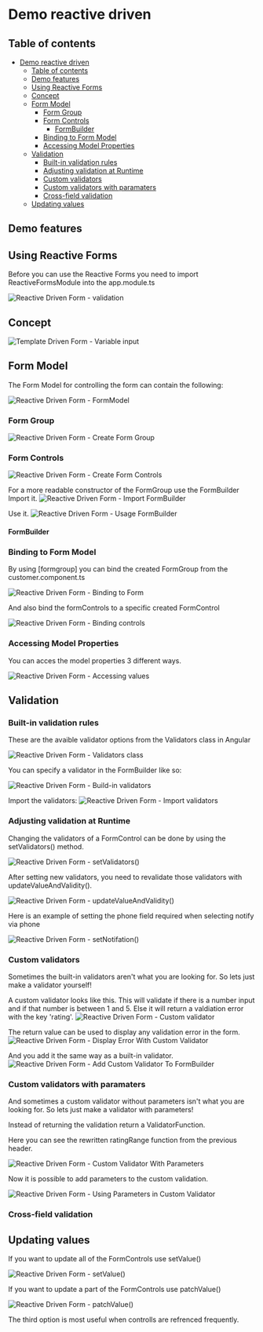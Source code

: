 # Demo reactive driven

## Table of contents
- [Demo reactive driven](#demo-reactive-driven)
  - [Table of contents](#table-of-contents)
  - [Demo features](#demo-features)
  - [Using Reactive Forms](#using-reactive-forms)
  - [Concept](#concept)
  - [Form Model](#form-model)
    - [Form Group](#form-group)
    - [Form Controls](#form-controls)
      - [FormBuilder](#formbuilder)
    - [Binding to Form Model](#binding-to-form-model)
    - [Accessing Model Properties](#accessing-model-properties)
  - [Validation](#validation)
    - [Built-in validation rules](#built-in-validation-rules)
    - [Adjusting validation at Runtime](#adjusting-validation-at-runtime)
    - [Custom validators](#custom-validators)
    - [Custom validators with paramaters](#custom-validators-with-paramaters)
    - [Cross-field validation](#cross-field-validation)
  - [Updating values](#updating-values)

## Demo features

## Using Reactive Forms

Before you can use the Reactive Forms you need to import ReactiveFormsModule into the app.module.ts

![Reactive Driven Form - validation](https://gitlab.pp-dcs.nl/BasvE/angular-knowledge-is-power/-/raw/main/reactive-forms/demo-reactive-driven/images/ImportReactiveFormsModule.PNG)

## Concept
![Template Driven Form - Variable input](https://gitlab.pp-dcs.nl/BasvE/angular-knowledge-is-power/-/raw/main/reactive-forms/demo-reactive-driven/images/ReactiveFormsConcept.png)

## Form Model
The Form Model for controlling the form can contain the following:

![Reactive Driven Form - FormModel](https://gitlab.pp-dcs.nl/BasvE/angular-knowledge-is-power/-/raw/main/reactive-forms/demo-reactive-driven/images/FormModel.PNG)

### Form Group
![Reactive Driven Form - Create Form Group](https://gitlab.pp-dcs.nl/BasvE/angular-knowledge-is-power/-/raw/main/reactive-forms/demo-reactive-driven/images/CreatingFormGroup.PNG)

### Form Controls
![Reactive Driven Form - Create Form Controls](https://gitlab.pp-dcs.nl/BasvE/angular-knowledge-is-power/-/raw/main/reactive-forms/demo-reactive-driven/images/CreatingFormControls.PNG)

For a more readable constructor of the FormGroup use the FormBuilder
Import it.
![Reactive Driven Form - Import FormBuilder](https://gitlab.pp-dcs.nl/BasvE/angular-knowledge-is-power/-/raw/main/reactive-forms/demo-reactive-driven/images/FormBuilderImport.PNG)

Use it.
![Reactive Driven Form - Usage FormBuilder](https://gitlab.pp-dcs.nl/BasvE/angular-knowledge-is-power/-/raw/main/reactive-forms/demo-reactive-driven/images/FormBuilderUsage.PNG)

#### FormBuilder


### Binding to Form Model
By using [formgroup] you can bind the created FormGroup from the customer.component.ts

![Reactive Driven Form - Binding to Form](https://gitlab.pp-dcs.nl/BasvE/angular-knowledge-is-power/-/raw/main/reactive-forms/demo-reactive-driven/images/BindingToForm.PNG)

And also bind the formControls to a specific created FormControl

![Reactive Driven Form - Binding controls](https://gitlab.pp-dcs.nl/BasvE/angular-knowledge-is-power/-/raw/main/reactive-forms/demo-reactive-driven/images/BindingFormControl.PNG)


### Accessing Model Properties
You can acces the model properties 3 different ways.

![Reactive Driven Form - Accessing values](https://gitlab.pp-dcs.nl/BasvE/angular-knowledge-is-power/-/raw/main/reactive-forms/demo-reactive-driven/images/AccessingModelProperties.PNG)

## Validation

### Built-in validation rules
These are the avaible validator options from the Validators class in Angular

![Reactive Driven Form - Validators class](https://gitlab.pp-dcs.nl/BasvE/angular-knowledge-is-power/-/raw/main/reactive-forms/demo-reactive-driven/images/Built-inValidatorsClass.PNG)

You can specify a validator in the FormBuilder like so:

![Reactive Driven Form - Build-in validators](https://gitlab.pp-dcs.nl/BasvE/angular-knowledge-is-power/-/raw/main/reactive-forms/demo-reactive-driven/images/Built-inValidators.PNG)

Import the validators:
![Reactive Driven Form - Import validators](https://gitlab.pp-dcs.nl/BasvE/angular-knowledge-is-power/-/raw/main/reactive-forms/demo-reactive-driven/images/ImportValidators.PNG)


### Adjusting validation at Runtime
Changing the validators of a FormControl can be done by using the setValidators() method.

![Reactive Driven Form - setValidators()](https://gitlab.pp-dcs.nl/BasvE/angular-knowledge-is-power/-/raw/main/reactive-forms/demo-reactive-driven/images/SetValidators.PNG)

After setting new validators, you need to revalidate those validators  with updateValueAndValidity().

![Reactive Driven Form - updateValueAndValidity()](https://gitlab.pp-dcs.nl/BasvE/angular-knowledge-is-power/-/raw/main/reactive-forms/demo-reactive-driven/images/updateValueAndValidity.PNG)

Here is an example of setting the phone field required when selecting notify via phone

![Reactive Driven Form - setNotifation()](https://gitlab.pp-dcs.nl/BasvE/angular-knowledge-is-power/-/raw/main/reactive-forms/demo-reactive-driven/images/AdjustingValidationComponent.PNG)

### Custom validators
Sometimes the built-in validators aren't what you are looking for. So lets just make a validator yourself!

A custom validator looks like this.
This will validate if there is a number input and if that number is between 1 and 5. Else it will return a valdiation error with the key 'rating'.
![Reactive Driven Form - Custom validator](https://gitlab.pp-dcs.nl/BasvE/angular-knowledge-is-power/-/raw/main/reactive-forms/demo-reactive-driven/images/CustomValidatorRatingRange.PNG)

The return value can be used to display any validation error in the form.
![Reactive Driven Form - Display Error With Custom Validator](https://gitlab.pp-dcs.nl/BasvE/angular-knowledge-is-power/-/raw/main/reactive-forms/demo-reactive-driven/images/CustomValidatorError.PNG)


And you add it the same way as a built-in validator.
![Reactive Driven Form - Add Custom Validator To FormBuilder](https://gitlab.pp-dcs.nl/BasvE/angular-knowledge-is-power/-/raw/main/reactive-forms/demo-reactive-driven/images/UsingCustomValidator.PNG)


### Custom validators with paramaters
And sometimes a custom validator without parameters isn't what you are looking for. So lets just make a validator with parameters!

Instead of returning the validation return a ValidatorFunction.

Here you can see the rewritten ratingRange function from the previous header.

![Reactive Driven Form - Custom Validator With Parameters](https://gitlab.pp-dcs.nl/BasvE/angular-knowledge-is-power/-/raw/main/reactive-forms/demo-reactive-driven/images/RatingRangeParameters.PNG)

Now it is possible to add parameters to the custom validation.

![Reactive Driven Form - Using Parameters in Custom Validator](https://gitlab.pp-dcs.nl/BasvE/angular-knowledge-is-power/-/raw/main/reactive-forms/demo-reactive-driven/images/UsingParamatersCustomValidator.PNG)

### Cross-field validation

## Updating values

If you want to update all of the FormControls use setValue()

![Reactive Driven Form - setValue()](https://gitlab.pp-dcs.nl/BasvE/angular-knowledge-is-power/-/raw/main/reactive-forms/demo-reactive-driven/images/SetValue.PNG)

If you want to update a part of the FormControls use patchValue()

![Reactive Driven Form - patchValue()](https://gitlab.pp-dcs.nl/BasvE/angular-knowledge-is-power/-/raw/main/reactive-forms/demo-reactive-driven/images/AccessingModelProperties.PNG)

The third option is most useful when controlls are refrenced frequently.
